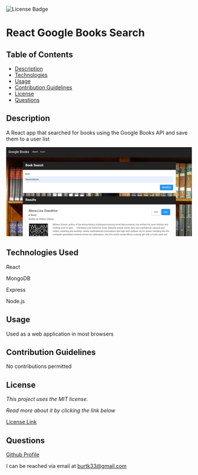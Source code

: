 ![License Badge](https://img.shields.io/static/v1?label=License&message=MIT&color=blue)
# React Google Books Search

## Table of Contents

* [Description](#description)
* [Technologies](#technologies-used)
* [Usage](#usage)
* [Contribution Guidelines](#contribution-guidelines)
* [License](#license)
* [Questions](#questions)
    
## Description
A React app that searched for books using the Google Books API and save them to a user list

![screenshot](./images/screenshot.PNG)

## Technologies Used

React

MongoDB

Express

Node.js


## Usage
Used as a web application in most browsers

## Contribution Guidelines
No contributions permitted

## License
*This project uses the MIT license.*

*Read more about it by clicking the link below*

[License Link](https://choosealicense.com/licenses/mit/)

## Questions
[Github Profile](https://github.com/burtk33)

I can be reached via email at burtk33@gmail.com
